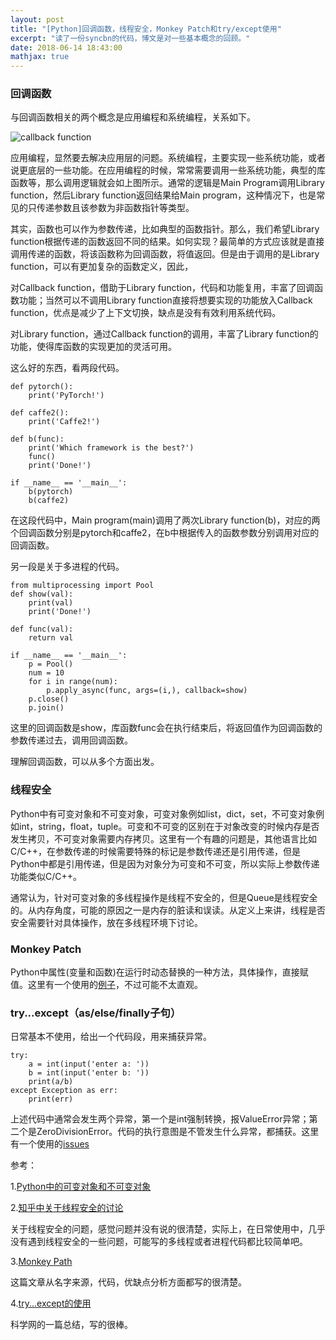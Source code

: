 ```yaml
---
layout: post
title: "[Python]回调函数，线程安全，Monkey Patch和try/except使用"
excerpt: "读了一份syncbn的代码，博文是对一些基本概念的回顾。"
date: 2018-06-14 18:43:00
mathjax: true
---
```


### 回调函数

与回调函数相关的两个概念是应用编程和系统编程，关系如下。

![callback function](http://s5.51cto.com/wyfs02/M00/8C/35/wKiom1hk_maDzDp7AACLDhIdbUo502.jpg)

应用编程，显然要去解决应用层的问题。系统编程，主要实现一些系统功能，或者说更底层的一些功能。在应用编程的时候，常常需要调用一些系统功能，典型的库函数等，那么调用逻辑就会如上图所示。通常的逻辑是Main Program调用Library function，然后Library function返回结果给Main program，这种情况下，也是常见的只传递参数且该参数为非函数指针等类型。

其实，函数也可以作为参数传递，比如典型的函数指针。那么，我们希望Library function根据传递的函数返回不同的结果。如何实现？最简单的方式应该就是直接调用传递的函数，将该函数称为回调函数，将值返回。但是由于调用的是Library function，可以有更加复杂的函数定义，因此，

对Callback function，借助于Library function，代码和功能复用，丰富了回调函数功能；当然可以不调用Library function直接将想要实现的功能放入Callback function，优点是减少了上下文切换，缺点是没有有效利用系统代码。

对Library function，通过Callback function的调用，丰富了Library function的功能，使得库函数的实现更加的灵活可用。

这么好的东西，看两段代码。

    def pytorch():
        print('PyTorch!')

    def caffe2():
        print('Caffe2!')

    def b(func):
        print('Which framework is the best?')
        func()
        print('Done!')

    if __name__ == '__main__':
        b(pytorch)
        b(caffe2)

在这段代码中，Main program(main)调用了两次Library function(b)，对应的两个回调函数分别是pytorch和caffe2，在b中根据传入的函数参数分别调用对应的回调函数。

另一段是关于多进程的代码。

    from multiprocessing import Pool
    def show(val):
        print(val)
        print('Done!')

    def func(val):
        return val

    if __name__ == '__main__':
        p = Pool()
        num = 10
        for i in range(num):
            p.apply_async(func, args=(i,), callback=show)
        p.close()
        p.join()

这里的回调函数是show，库函数func会在执行结束后，将返回值作为回调函数的参数传递过去，调用回调函数。

理解回调函数，可以从多个方面出发。

### 线程安全

Python中有可变对象和不可变对象，可变对象例如list，dict，set，不可变对象例如int，string，float，tuple。可变和不可变的区别在于对象改变的时候内存是否发生拷贝，不可变对象需要内存拷贝。这里有一个有趣的问题是，其他语言比如C/C++，在参数传递的时候需要特殊的标记是参数传递还是引用传递，但是Python中都是引用传递，但是因为对象分为可变和不可变，所以实际上参数传递功能类似C/C++。

通常认为，针对可变对象的多线程操作是线程不安全的，但是Queue是线程安全的。从内存角度，可能的原因之一是内存的脏读和误读。从定义上来讲，线程是否安全需要针对具体操作，放在多线程环境下讨论。

### Monkey Patch

Python中属性(变量和函数)在运行时动态替换的一种方法，具体操作，直接赋值。这里有一个使用的[例子](https://github.com/vacancy/Synchronized-BatchNorm-PyTorch)，不过可能不太直观。

### try...except（as/else/finally子句）

日常基本不使用，给出一个代码段，用来捕获异常。

    try:
        a = int(input('enter a: '))
        b = int(input('enter b: '))
        print(a/b)
    except Exception as err:
        print(err)

上述代码中通常会发生两个异常，第一个是int强制转换，报ValueError异常；第二个是ZeroDivisionError。代码的执行意图是不管发生什么异常，都捕获。这里有一个使用的[issues](https://github.com/vacancy/Synchronized-BatchNorm-PyTorch/issues/3#issuecomment-385880518)



参考：

1.[Python中的可变对象和不可变对象](https://www.jianshu.com/p/c5582e23b26c)

2.[知乎中关于线程安全的讨论](https://www.zhihu.com/topic/19826094/hot)

关于线程安全的问题，感觉问题并没有说的很清楚，实际上，在日常使用中，几乎没有遇到线程安全的一些问题，可能写的多线程或者进程代码都比较简单吧。

3.[Monkey Path](https://blog.csdn.net/fly910905/article/details/77152110)

这篇文章从名字来源，代码，优缺点分析方面都写的很清楚。

4.[try...except的使用](http://blog.sciencenet.cn/blog-3031432-1059523.html)

科学网的一篇总结，写的很棒。












